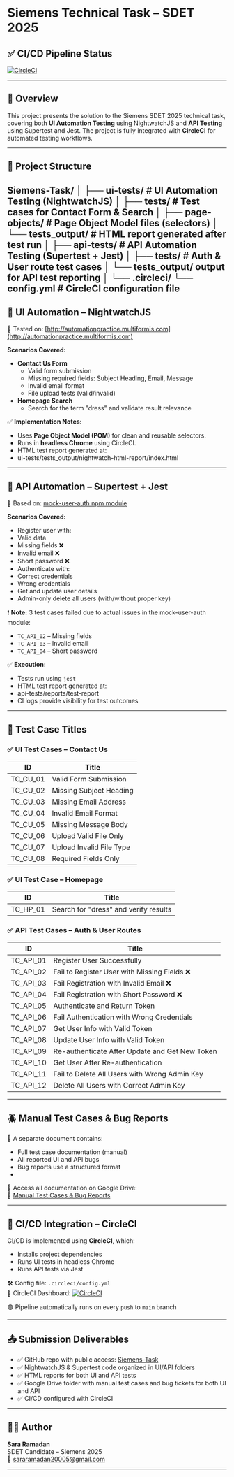 # Siemens Technical Task – SDET 2025

## ✅ CI/CD Pipeline Status
[![CircleCI](https://circleci.com/gh/Siemens-Automation/Siemens-Task.svg?style=svg)](https://app.circleci.com/pipelines/circleci/5BG2cqNPqzyVashdvxMQwK)

---
## 📌 Overview

This project presents the solution to the Siemens SDET 2025 technical task, covering both **UI Automation Testing** using NightwatchJS and **API Testing** using Supertest and Jest. The project is fully integrated with **CircleCI** for automated testing workflows.

---

## 📁 Project Structure
Siemens-Task/
│
├── ui-tests/ # UI Automation Testing (NightwatchJS)
│ ├── tests/ # Test cases for Contact Form & Search
│ ├── page-objects/ # Page Object Model files (selectors)
│ └── tests_output/ # HTML report generated after test run
│
├── api-tests/ # API Automation Testing (Supertest + Jest)
│ ├── tests/ # Auth & User route test cases
│ └── tests_output/ output for API test reporting
│
└── .circleci/
└── config.yml # CircleCI configuration file
---

## 🚀 UI Automation – NightwatchJS

🔗 Tested on: [http://automationpractice.multiformis.com](http://automationpractice.multiformis.com)

**Scenarios Covered:**
- **Contact Us Form**
  - Valid form submission
  - Missing required fields: Subject Heading, Email, Message
  - Invalid email format
  - File upload tests (valid/invalid)
- **Homepage Search**
  - Search for the term "dress" and validate result relevance

✅ **Implementation Notes:**
- Uses **Page Object Model (POM)** for clean and reusable selectors.
- Runs in **headless Chrome** using CircleCI.
- HTML test report generated at:
- ui-tests/tests_output/nightwatch-html-report/index.html

---

## 🧪 API Automation – Supertest + Jest

🔗 Based on: [mock-user-auth npm module](https://www.npmjs.com/package/mock-user-auth)

**Scenarios Covered:**
- Register user with:
- Valid data
- Missing fields ❌
- Invalid email ❌
- Short password ❌
- Authenticate with:
- Correct credentials
- Wrong credentials
- Get and update user details
- Admin-only delete all users (with/without proper key)

❗ **Note:** 3 test cases failed due to actual issues in the mock-user-auth module:
- `TC_API_02` – Missing fields
- `TC_API_03` – Invalid email
- `TC_API_04` – Short password

✅ **Execution:** 
- Tests run using `jest`
- HTML test report generated at:
- api-tests/reports/test-report
- CI logs provide visibility for test outcomes

---
## 📝 Test Case Titles

### ✅ UI Test Cases – Contact Us
| ID        | Title                             |
|-----------|------------------------------------|
| TC_CU_01  | Valid Form Submission              |
| TC_CU_02  | Missing Subject Heading            |
| TC_CU_03  | Missing Email Address              |
| TC_CU_04  | Invalid Email Format               |
| TC_CU_05  | Missing Message Body               |
| TC_CU_06  | Upload Valid File Only             |
| TC_CU_07  | Upload Invalid File Type           |
| TC_CU_08  | Required Fields Only               |

### ✅ UI Test Case – Homepage
| ID        | Title                                             |
|-----------|--------------------------------------------------|
| TC_HP_01  | Search for "dress" and verify results            |

### ✅ API Test Cases – Auth & User Routes
| ID         | Title                                          |
|------------|------------------------------------------------|
| TC_API_01  | Register User Successfully                     |
| TC_API_02  | Fail to Register User with Missing Fields ❌    |
| TC_API_03  | Fail Registration with Invalid Email ❌         |
| TC_API_04  | Fail Registration with Short Password ❌        |
| TC_API_05  | Authenticate and Return Token                  |
| TC_API_06  | Fail Authentication with Wrong Credentials     |
| TC_API_07  | Get User Info with Valid Token                 |
| TC_API_08  | Update User Info with Valid Token              |
| TC_API_09  | Re-authenticate After Update and Get New Token |
| TC_API_10  | Get User After Re-authentication               |
| TC_API_11  | Fail to Delete All Users with Wrong Admin Key  |
| TC_API_12  | Delete All Users with Correct Admin Key        |

---

## 🪲 Manual Test Cases & Bug Reports

📂 A separate document contains:
- Full test case documentation (manual)
- All reported UI and API bugs
- Bug reports use a structured format
- 
📎 Access all documentation on Google Drive:  
🔗 [Manual Test Cases & Bug Reports](https://drive.google.com/drive/u/0/folders/1ET7xyBDdxSwWtfM0GU5yxYt8mZWrqhZK)

---
## 🔁 CI/CD Integration – CircleCI

CI/CD is implemented using **CircleCI**, which:
- Installs project dependencies
- Runs UI tests in headless Chrome
- Runs API tests via Jest

🛠️ Config file: `.circleci/config.yml`  
🔗 CircleCI Dashboard: [![CircleCI](https://circleci.com/gh/Siemens-Automation/Siemens-Task.svg?style=svg)](https://app.circleci.com/pipelines/circleci/5BG2cqNPqzyVashdvxMQwK)

🟢 Pipeline automatically runs on every `push` to `main` branch  

---
## 📤 Submission Deliverables

- ✅ GitHub repo with public access: [Siemens-Task](https://github.com/Sara556M/Siemens-Task)
- ✅ NightwatchJS & Supertest code organized in UI/API folders
- ✅ HTML reports for both UI and API tests
- ✅ Google Drive folder with manual test cases and bug tickets for both UI and API
- ✅ CI/CD configured with CircleCI

---

## 👩‍💻 Author

**Sara Ramadan**  
SDET Candidate – Siemens 2025  
📧 sararamadan20005@gmail.com

---
